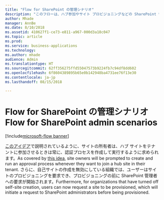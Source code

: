 ```yaml
---
title: "Flow for SharePoint の管理シナリオ"
description: "このフローは、ハブ参加やサイト プロビジョニングなどの SharePoint 管理シナリオに使用されます。"
author: Mhade
manager: AnnBe
ms.date: 8/10/2018
ms.assetid: 410627f1-ce73-e811-a967-000d3a18c047
ms.topic: article
ms.prod: 
ms.service: business-applications
ms.technology: 
ms.author: mhade
audience: Admin
ms.translationtype: HT
ms.sourcegitcommit: 62ff356275ffd55047573b9224fb7c94df8dd602
ms.openlocfilehash: 6f8604389895b65e0b142948ba4731ee76f13e30
ms.contentlocale: ja-jp
ms.lasthandoff: 08/15/2018

---
```

# <a name="flow-for-sharepoint-admin-scenarios"></a><span data-ttu-id="4629a-103">Flow for SharePoint の管理シナリオ</span><span class="sxs-lookup"><span data-stu-id="4629a-103">Flow for SharePoint admin scenarios</span></span>

[!include[microsoft-flow banner](../includes/microsoft-flow.md)]




<span data-ttu-id="4629a-104">[このアイデア](https://powerusers.microsoft.com/t5/Flow-Ideas/Approval-of-SharePoint-Site-getting-joined-with-a-Hub-Site/idi-p/122808)で説明されているように、サイトの所有者は、ハブ サイトをテナントに参加させるときは常に、認証プロセスを作成して実行するように求められます。</span><span class="sxs-lookup"><span data-stu-id="4629a-104">As covered by [this idea](https://powerusers.microsoft.com/t5/Flow-Ideas/Approval-of-SharePoint-Site-getting-joined-with-a-Hub-Site/idi-p/122808), site owners will be prompted to create and run an approval process whenever they want to join a hub site in their tenant.</span></span>  <span data-ttu-id="4629a-105">さらに、自己サイトの作成を無効にしている組織では、ユーザーはサイトのプロビジョニングを要求でき、プロビジョニングの前に SharePoint 管理者への要求が開始されます。</span><span class="sxs-lookup"><span data-stu-id="4629a-105">Furthermore, for organizations that have turned off self-site creation, users can now request a site to be provisioned, which will initiate a request to SharePoint administrators before being provisioned.</span></span> 


